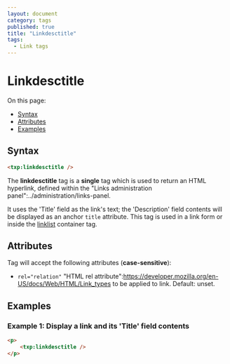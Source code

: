 ```yaml
---
layout: document
category: tags
published: true
title: "Linkdesctitle"
tags:
  - Link tags
---
```


# Linkdesctitle

On this page:

* [Syntax](#user-content-syntax)
* [Attributes](#user-content-attributes)
* [Examples](#user-content-examples)

## Syntax

```html
<txp:linkdesctitle />
```

The **linkdesctitle** tag is a __single__ tag which is used to return an HTML hyperlink, defined within the "Links administration panel":../administration/links-panel.

It uses the 'Title' field as the link's text; the 'Description' field contents will be displayed as an anchor `title` attribute. This tag is used in a link form or inside the [linklist](linklist) container tag.

## Attributes

Tag will accept the following attributes (**case-sensitive**):

* `rel="relation"`
"HTML rel attribute":https://developer.mozilla.org/en-US/docs/Web/HTML/Link_types to be applied to link.
Default: unset.

## Examples

### Example 1: Display a link and its 'Title' field contents

```html
<p>
    <txp:linkdesctitle />
</p>
